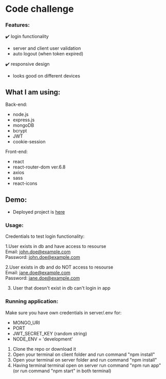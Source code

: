 # Code challenge

### Features:
:heavy_check_mark: login functionality
- server and client user validation
- auto logout (when token expired)

:heavy_check_mark: responsive design
- looks good on different devices </br>

## What I am using: 

Back-end: 
- node.js
- express.js
- mongoDB
- bcrypt
- JWT
- cookie-session

Front-end:
- react
- react-router-dom ver.6.8
- axios
- sass
- react-icons

## Demo:
- Deployed project is [here]()

### Usage:

Credentials to test login functionality:

1.User exists in db and have access to resourse <br/>
Email: john.doe@example.com <br/>
Password: john.doe@example.com

2.User exists in db and do NOT access to resourse <br/>
Email: jane.doe@example.com <br/>
Password: jane.doe@example.com

3. User that doesn't exist in db can't login in app

### Running application:
Make sure you have own credentials in server/.env for:
- MONGO_URI
- PORT
- JWT_SECRET_KEY (random string)
- NODE_ENV = 'development' 

1. Clone the repo or download it
2. Open your terminal on client folder and run command "npm install"
3. Open your terminal on server folder and run command "npm install"
4. Having terminal terminal open on server run command "npm run app" (or run command "npm start" in both terminal)
